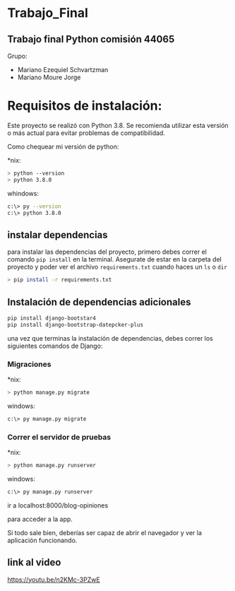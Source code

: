 # Trabajo_Final
## Trabajo final Python comisión 44065
Grupo:
- Mariano Ezequiel Schvartzman
- Mariano Moure Jorge

# Requisitos de instalación:
Este proyecto se realizó con Python 3.8. Se recomienda utilizar esta versión o más actual para evitar problemas de compatibilidad.

Como chequear mi versión de python:

*nix:

```bash
> python --version
> python 3.8.0
```

whindows:

```bash
c:\> py --version
c:\> python 3.8.0
```

## instalar dependencias

para instalar las dependencias del proyecto, primero debes correr el comando `pip install` en la terminal. Asegurate de estar en la carpeta del proyecto y poder ver el archivo `requirements.txt` cuando haces un `ls` o `dir`

```bash
> pip install -r requirements.txt
```
## Instalación de dependencias adicionales

```bash
pip install django-bootstar4 
pip install django-bootstrap-datepcker-plus
```

una vez que terminas la instalación de dependencias, debes correr los siguientes comandos de Django:

### Migraciones

*nix:
```bash
> python manage.py migrate
```

windows:
```bash
c:\> py manage.py migrate
```

### Correr el servidor de pruebas

*nix:
```bash
> python manage.py runserver
```

windows:
```bash
c:\> py manage.py runserver
```

ir a localhost:8000/blog-opiniones

para acceder a la app.

Si todo sale bien, deberías ser capaz de abrir el navegador y ver la aplicación funcionando.

## link al video

https://youtu.be/n2KMc-3PZwE
